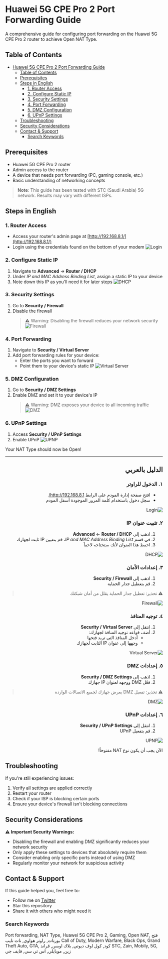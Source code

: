# Huawei 5G CPE Pro 2 Port Forwarding Guide

A comprehensive guide for configuring port forwarding on the Huawei 5G CPE Pro 2 router to achieve Open NAT Type.

<style>
.rtl {
    direction: rtl;
    text-align: right;
    unicode-bidi: bidi-override;
}
</style>

## Table of Contents
- [Huawei 5G CPE Pro 2 Port Forwarding Guide](#huawei-5g-cpe-pro-2-port-forwarding-guide)
  - [Table of Contents](#table-of-contents)
  - [Prerequisites](#prerequisites)
  - [Steps in English](#steps-in-english)
    - [1. Router Access](#1-router-access)
    - [2. Configure Static IP](#2-configure-static-ip)
    - [3. Security Settings](#3-security-settings)
    - [4. Port Forwarding](#4-port-forwarding)
    - [5. DMZ Configuration](#5-dmz-configuration)
    - [6. UPnP Settings](#6-upnp-settings)
  - [Troubleshooting](#troubleshooting)
  - [Security Considerations](#security-considerations)
  - [Contact \& Support](#contact--support)
    - [Search Keywords](#search-keywords)

## Prerequisites
- Huawei 5G CPE Pro 2 router
- Admin access to the router
- A device that needs port forwarding (PC, gaming console, etc.)
- Basic understanding of networking concepts

> **Note**: This guide has been tested with STC (Saudi Arabia) 5G network. Results may vary with different ISPs.

## Steps in English

### 1. Router Access
- Access your router's admin page at [http://192.168.8.1/](http://192.168.8.1/)
- Login using the credentials found on the bottom of your modem
![Login](https://raw.githubusercontent.com/Mo9a7i/huawei-5g-cpe-pro-2-port-forwarding/main/assets/images/login.png)

### 2. Configure Static IP
1. Navigate to **Advanced** → **Router / DHCP**
2. Under *IP and MAC Address Binding List*, assign a static IP to your device
3. Note down this IP as you'll need it for later steps
![DHCP](https://raw.githubusercontent.com/Mo9a7i/huawei-5g-cpe-pro-2-port-forwarding/main/assets/images/dhcp.png)

### 3. Security Settings
1. Go to **Security / Firewall**
2. Disable the firewall
   > ⚠️ Warning: Disabling the firewall reduces your network security
![Firewall](https://raw.githubusercontent.com/Mo9a7i/huawei-5g-cpe-pro-2-port-forwarding/main/assets/images/firewall.png)

### 4. Port Forwarding
1. Navigate to **Security / Virtual Server**
2. Add port forwarding rules for your device:
   - Enter the ports you want to forward
   - Point them to your device's static IP
![Virtual Server](https://raw.githubusercontent.com/Mo9a7i/huawei-5g-cpe-pro-2-port-forwarding/main/assets/images/virtual.png)

### 5. DMZ Configuration
1. Go to **Security / DMZ Settings**
2. Enable DMZ and set it to your device's IP
   > ⚠️ Warning: DMZ exposes your device to all incoming traffic
![DMZ](https://raw.githubusercontent.com/Mo9a7i/huawei-5g-cpe-pro-2-port-forwarding/main/assets/images/dmz.png)

### 6. UPnP Settings
1. Access **Security / UPnP Settings**
2. Enable UPnP
![UPNP](https://raw.githubusercontent.com/Mo9a7i/huawei-5g-cpe-pro-2-port-forwarding/main/assets/images/upnp.png)

Your NAT Type should now be Open!

---

<h2 id="arabic-guide" class="rtl">الدليل بالعربي</h2>

<div class="rtl">

<h3>١. الدخول للراوتر</h3>
<ul>
<li>افتح صفحة إدارة المودم على الرابط <a href="http://192.168.8.1/">http://192.168.8.1/</a></li>
<li>سجل دخول باستخدام كلمة المرور الموجودة أسفل المودم</li>
</ul>

<p><img src="https://raw.githubusercontent.com/Mo9a7i/huawei-5g-cpe-pro-2-port-forwarding/main/assets/images/login.png" alt="Login"></p>

<h3>٢. تثبيت عنوان IP</h3>
<ol>
<li>اذهب إلى <strong>Advanced</strong> ← <strong>Router / DHCP</strong></li>
<li>في قسم <em>IP and MAC Address Binding List</em>، قم بتعيين IP ثابت لجهازك</li>
<li>احفظ هذا العنوان لأنك ستحتاجه لاحقاً</li>
</ol>

<p><img src="https://raw.githubusercontent.com/Mo9a7i/huawei-5g-cpe-pro-2-port-forwarding/main/assets/images/dhcp.png" alt="DHCP"></p>

<h3>٣. إعدادات الأمان</h3>
<ol>
<li>اذهب إلى <strong>Security / Firewall</strong></li>
<li>قم بتعطيل جدار الحماية</li>
</ol>
<blockquote>
<p>⚠️ تحذير: تعطيل جدار الحماية يقلل من أمان شبكتك</p>
</blockquote>

<p><img src="https://raw.githubusercontent.com/Mo9a7i/huawei-5g-cpe-pro-2-port-forwarding/main/assets/images/firewall.png" alt="Firewall"></p>

<h3>٤. توجيه المنافذ</h3>
<ol>
<li>انتقل إلى <strong>Security / Virtual Server</strong></li>
<li>أضف قواعد توجيه المنافذ لجهازك:
<ul>
<li>أدخل المنافذ التي تريد فتحها</li>
<li>وجهها إلى عنوان IP الثابت لجهازك</li>
</ul>
</li>
</ol>

<p><img src="https://raw.githubusercontent.com/Mo9a7i/huawei-5g-cpe-pro-2-port-forwarding/main/assets/images/virtual.png" alt="Virtual Server"></p>

<h3>٥. إعدادات DMZ</h3>
<ol>
<li>اذهب إلى <strong>Security / DMZ Settings</strong></li>
<li>فعّل DMZ ووجهه لعنوان IP جهازك</li>
</ol>
<blockquote>
<p>⚠️ تحذير: تفعيل DMZ يعرض جهازك لجميع الاتصالات الواردة</p>
</blockquote>

<p><img src="https://raw.githubusercontent.com/Mo9a7i/huawei-5g-cpe-pro-2-port-forwarding/main/assets/images/dmz.png" alt="DMZ"></p>

<h3>٦. إعدادات UPnP</h3>
<ol>
<li>انتقل إلى <strong>Security / UPnP Settings</strong></li>
<li>قم بتفعيل UPnP</li>
</ol>

<p><img src="https://raw.githubusercontent.com/Mo9a7i/huawei-5g-cpe-pro-2-port-forwarding/main/assets/images/upnp.png" alt="UPNP"></p>

<p>الآن يجب أن يكون نوع NAT مفتوحاً!</p>

</div>

## Troubleshooting

If you're still experiencing issues:
1. Verify all settings are applied correctly
2. Restart your router
3. Check if your ISP is blocking certain ports
4. Ensure your device's firewall isn't blocking connections

## Security Considerations

⚠️ **Important Security Warnings:**
- Disabling the firewall and enabling DMZ significantly reduces your network security
- Only apply these settings to devices that absolutely require them
- Consider enabling only specific ports instead of using DMZ
- Regularly monitor your network for suspicious activity

## Contact & Support

If this guide helped you, feel free to:
- Follow me on [Twitter](https://www.twitter.com/BuFai7an)
- Star this repository
- Share it with others who might need it

### Search Keywords

Port forwarding, NAT Type, Huawei 5G CPE Pro 2, Gaming, Open NAT, فتح بورتات, راوتر هواوي, نات تايب
Call of Duty, Modern Warfare, Black Ops, Grand Theft Auto, GTA, كود, كول اوف ديوتي, بلاك اوبس, قراند
STC, Zain, Mobily, 5G, زين, موبايلي, اس تي سي, فايف جي
